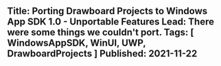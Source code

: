 Title: Porting Drawboard Projects to Windows App SDK 1.0 - Unportable Features
Lead: There were some things we couldn't port.
Tags: [ WindowsAppSDK, WinUI, UWP, DrawboardProjects ]
Published: 2021-11-22
---